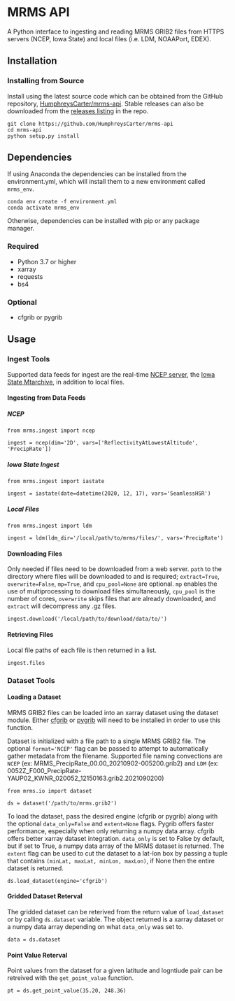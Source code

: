 # MRMS API
A Python interface to ingesting and reading MRMS GRIB2 files from HTTPS servers (NCEP, Iowa State) and local files (i.e. LDM, NOAAPort, EDEX).

## Installation

### Installing from Source
Install using the latest source code which can be obtained from the GitHub repository, [HumphreysCarter/mrms-api](https://github.com/HumphreysCarter/mrms-api). Stable releases can also be downloaded from the  [releases listing](https://github.com/HumphreysCarter/mrms-api/releases) in the repo.
```
git clone https://github.com/HumphreysCarter/mrms-api
cd mrms-api
python setup.py install
```

## Dependencies

If using Anaconda the dependencies can be installed from the environment.yml, which will install them to a new environment called `mrms_env`.

    conda env create -f environment.yml
    conda activate mrms_env

Otherwise, dependencies can be installed with pip or any package manager.

### Required
* Python 3.7 or higher
* xarray
* requests
* bs4

### Optional
* cfgrib or pygrib

## Usage

### Ingest Tools

Supported data feeds for ingest are the real-time [NCEP server](https://mrms.ncep.noaa.gov/data/), the [Iowa State Mtarchive](https://mtarchive.geol.iastate.edu), in addition to local files.

#### Ingesting from Data Feeds

##### NCEP

```
from mrms.ingest import ncep

ingest = ncep(dim='2D', vars=['ReflectivityAtLowestAltitude', 'PrecipRate'])
```

##### Iowa State Ingest


```
from mrms.ingest import iastate

ingest = iastate(date=datetime(2020, 12, 17), vars='SeamlessHSR')
```

##### Local Files
```
from mrms.ingest import ldm

ingest = ldm(ldm_dir='/local/path/to/mrms/files/', vars='PrecipRate')
```

#### Downloading Files
Only needed if files need to be downloaded from a web server. ```path``` to the directory where files will be downloaded to and is required; ```extract=True```, ```overwrite=False```, ```mp=True```, and ```cpu_pool=None``` are optional. ```mp``` enables the use of multiprocessing to download files simultaneously, ```cpu_pool``` is the number of cores, ```overwrite``` skips files that are already downloaded, and ```extract``` will decompress any .gz files.
```
ingest.download('/local/path/to/download/data/to/')
```

#### Retrieving Files
Local file paths of each file is then returned in a list.
```
ingest.files
```
### Dataset Tools

#### Loading a Dataset
MRMS GRIB2 files can be loaded into an xarray dataset using the dataset module. Either [cfgrib](https://github.com/ecmwf/cfgrib) or [pygrib](https://github.com/jswhit/pygrib) will need to be installed in order to use this function.

Dataset is initialized with a file path to a single MRMS GRIB2 file. The optional ```format='NCEP'``` flag can be passed to attempt to automatically gather metadata from the filename. Supported file naming convections are ```NCEP``` (ex: MRMS_PrecipRate_00.00_20210902-005200.grib2) and ```LDM``` (ex: 0052Z_F000_PrecipRate-YAUP02_KWNR_020052_12150163.grib2.2021090200)
```
from mrms.io import dataset

ds = dataset('/path/to/mrms.grib2')
```

To load the dataset, pass the desired engine (cfgrib or pygrib) along with the optional ```data_only=False``` and ```extent=None``` flags. Pygrib offers faster performance, especially when only returning a numpy data array. cfgrib offers better xarray dataset integration. ```data_only``` is set to False by default, but if set to True, a numpy data array of the MRMS dataset is returned. The ```extent``` flag can be used to cut the dataset to a lat-lon box by passing a tuple that contains ```(minLat, maxLat, minLon, maxLon)```, if None then the entire dataset is returned.
```
ds.load_dataset(engine='cfgrib')
```

#### Gridded Dataset Reterval
The gridded dataset can be reterived from the return value of ```load_dataset``` or by calling ```ds.dataset``` variable. The object returned is a xarray dataset or a numpy data array depending on what ```data_only``` was set to.
```
data = ds.dataset
```

#### Point Value Reterval
Point values from the dataset for a given latitude and logntiude pair can be retreived with the ```get_point_value``` function.
```
pt = ds.get_point_value(35.20, 248.36)
```
